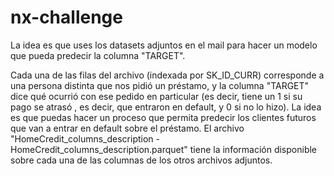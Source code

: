 # nx-challenge

 La idea es que uses los datasets adjuntos en el mail para hacer un modelo que pueda predecir la columna "TARGET".

Cada una de las filas del archivo (indexada por SK_ID_CURR) corresponde a una persona distinta que nos pidió un préstamo, y la columna "TARGET" dice qué ocurrió con ese pedido en particular (es decir, tiene un 1 si su pago se atrasó , es decir, que entraron en default, y 0 si no lo hizo). La idea es que puedas hacer un proceso que permita predecir los clientes futuros que van a entrar en default sobre el préstamo.
El archivo "HomeCredit_columns_description - HomeCredit_columns_description.parquet" tiene la información disponible sobre cada una de las columnas de los otros archivos adjuntos. 
